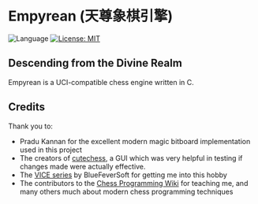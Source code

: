# Empyrean (天尊象棋引擎)

![Language](https://img.shields.io/badge/Language-C-blue) [![License: MIT](https://img.shields.io/badge/License-MIT-white.svg)](https://opensource.org/licenses/MIT)


## Descending from the Divine Realm

Empyrean is a UCI-compatible chess engine written in C.

## Credits
Thank you to:
- Pradu Kannan for the excellent modern magic bitboard implementation used in this project
- The creators of [cutechess](https://github.com/cutechess/cutechess), a GUI which was very helpful in testing if changes made were actually effective.
- The [VICE series](https://github.com/bluefeversoft/vice) by BlueFeverSoft for getting me into this hobby
- The contributors to the [Chess Programming Wiki](https://www.chessprogramming.org/Main_Page) for teaching me, and many others much about modern chess programming techniques 
